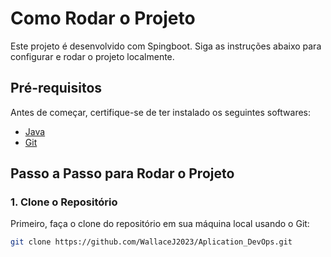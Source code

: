 # Como Rodar o Projeto

Este projeto é desenvolvido com Spingboot. Siga as instruções abaixo para configurar e rodar o projeto localmente.

## Pré-requisitos

Antes de começar, certifique-se de ter instalado os seguintes softwares:

- [Java](https://www.oracle.com/java/technologies/downloads/)
- [Git](https://git-scm.com/)

## Passo a Passo para Rodar o Projeto

### 1. Clone o Repositório

Primeiro, faça o clone do repositório em sua máquina local usando o Git:

```bash
git clone https://github.com/WallaceJ2023/Aplication_DevOps.git
